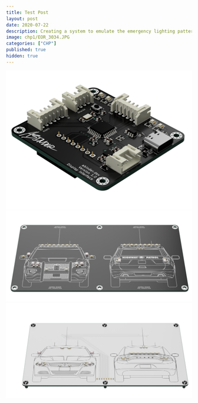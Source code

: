 ```yaml
---
title: Test Post
layout: post
date: 2020-07-22
description: Creating a system to emulate the emergency lighting patterns of the California Highway Patrol and embedding in a diecast car
image: chp1/EOR_3034.JPG
categories: ["CHP"]
published: true
hidden: true
---
```


<img class="card-img" src="/img/chp_boards/controller_2020-Jul-22_11-17-06PM-000_CustomizedView33986353759_png_alpha.png" alt="">
<img class="card-img" src="/img/chp_boards/newexplorer_2020-Jul-22_10-55-05PM-000_CustomizedView65626740003_png_alpha.png" alt="">
<img class="card-img" src="/img/chp_boards/pcfcharger_2020-Jul-22_11-09-34PM-000_CustomizedView19978159394_png_alpha.png" alt="">
